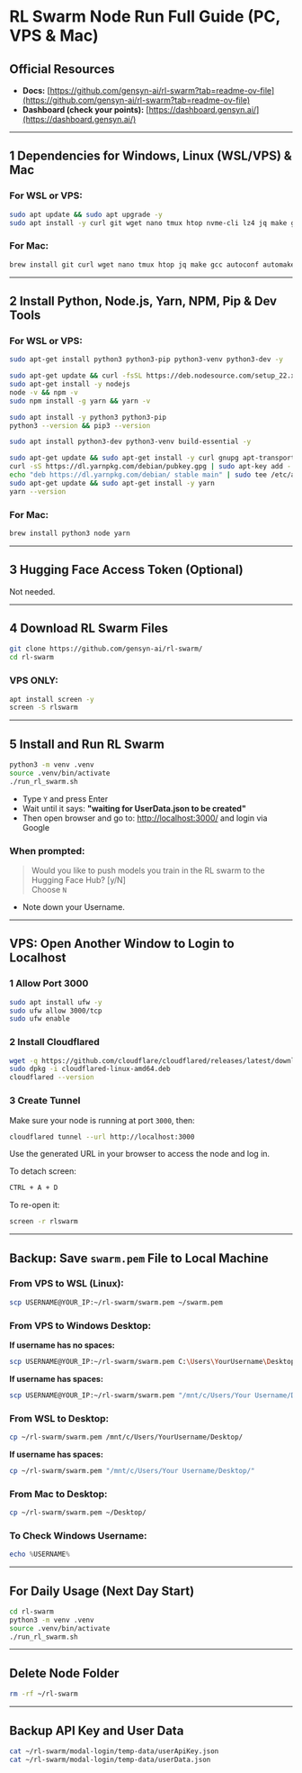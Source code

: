 # RL Swarm Node Run Full Guide (PC, VPS & Mac)

## Official Resources

- **Docs:** [https://github.com/gensyn-ai/rl-swarm?tab=readme-ov-file](https://github.com/gensyn-ai/rl-swarm?tab=readme-ov-file)
- **Dashboard (check your points):** [https://dashboard.gensyn.ai/](https://dashboard.gensyn.ai/)

---

## 1 Dependencies for Windows, Linux (WSL/VPS) & Mac

### For WSL or VPS:

```bash
sudo apt update && sudo apt upgrade -y
sudo apt install -y curl git wget nano tmux htop nvme-cli lz4 jq make gcc clang build-essential autoconf automake pkg-config libssl-dev libleveldb-dev libgbm1 bsdmainutils ncdu unzip tar
```

### For Mac:

```bash
brew install git curl wget nano tmux htop jq make gcc autoconf automake pkg-config openssl leveldb lz4 coreutils
```

---

## 2 Install Python, Node.js, Yarn, NPM, Pip & Dev Tools

### For WSL or VPS:

```bash
sudo apt-get install python3 python3-pip python3-venv python3-dev -y
```

```bash
sudo apt-get update && curl -fsSL https://deb.nodesource.com/setup_22.x | sudo -E bash -
sudo apt-get install -y nodejs
node -v && npm -v
sudo npm install -g yarn && yarn -v
```

```bash
sudo apt install -y python3 python3-pip
python3 --version && pip3 --version
```

```bash
sudo apt install python3-dev python3-venv build-essential -y
```

```bash
sudo apt-get update && sudo apt-get install -y curl gnupg apt-transport-https
curl -sS https://dl.yarnpkg.com/debian/pubkey.gpg | sudo apt-key add -
echo "deb https://dl.yarnpkg.com/debian/ stable main" | sudo tee /etc/apt/sources.list.d/yarn.list
sudo apt-get update && sudo apt-get install -y yarn
yarn --version
```

### For Mac:

```bash
brew install python3 node yarn
```

---

## 3 Hugging Face Access Token (Optional)

Not needed.

---

## 4 Download RL Swarm Files

```bash
git clone https://github.com/gensyn-ai/rl-swarm/
cd rl-swarm
```

### VPS ONLY:

```bash
apt install screen -y
screen -S rlswarm
```

---

## 5 Install and Run RL Swarm

```bash
python3 -m venv .venv
source .venv/bin/activate
./run_rl_swarm.sh
```

- Type `Y` and press Enter
- Wait until it says: **"waiting for UserData.json to be created"**
- Then open browser and go to: [http://localhost:3000/](http://localhost:3000/) and login via Google

### When prompted:

> Would you like to push models you train in the RL swarm to the Hugging Face Hub? [y/N]  
Choose `N`

- Note down your Username.

---

## VPS: Open Another Window to Login to Localhost

### 1 Allow Port 3000

```bash
sudo apt install ufw -y
sudo ufw allow 3000/tcp
sudo ufw enable
```

### 2 Install Cloudflared

```bash
wget -q https://github.com/cloudflare/cloudflared/releases/latest/download/cloudflared-linux-amd64.deb
sudo dpkg -i cloudflared-linux-amd64.deb
cloudflared --version
```

### 3 Create Tunnel

Make sure your node is running at port `3000`, then:

```bash
cloudflared tunnel --url http://localhost:3000
```

Use the generated URL in your browser to access the node and log in.

To detach screen:

```bash
CTRL + A + D
```

To re-open it:

```bash
screen -r rlswarm
```

---

## Backup: Save `swarm.pem` File to Local Machine

### From VPS to WSL (Linux):

```bash
scp USERNAME@YOUR_IP:~/rl-swarm/swarm.pem ~/swarm.pem
```

### From VPS to Windows Desktop:

**If username has no spaces:**

```bash
scp USERNAME@YOUR_IP:~/rl-swarm/swarm.pem C:\Users\YourUsername\Desktop\
```

**If username has spaces:**

```bash
scp USERNAME@YOUR_IP:~/rl-swarm/swarm.pem "/mnt/c/Users/Your Username/Desktop/"
```

### From WSL to Desktop:

```bash
cp ~/rl-swarm/swarm.pem /mnt/c/Users/YourUsername/Desktop/
```

**If username has spaces:**

```bash
cp ~/rl-swarm/swarm.pem "/mnt/c/Users/Your Username/Desktop/"
```

### From Mac to Desktop:

```bash
cp ~/rl-swarm/swarm.pem ~/Desktop/
```

### To Check Windows Username:

```powershell
echo %USERNAME%
```

---

## For Daily Usage (Next Day Start)

```bash
cd rl-swarm
python3 -m venv .venv
source .venv/bin/activate
./run_rl_swarm.sh
```

---

## Delete Node Folder

```bash
rm -rf ~/rl-swarm
```

---

## Backup API Key and User Data

```bash
cat ~/rl-swarm/modal-login/temp-data/userApiKey.json
cat ~/rl-swarm/modal-login/temp-data/userData.json
```
